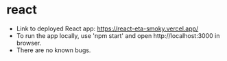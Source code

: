 # react

- Link to deployed React app: https://react-eta-smoky.vercel.app/
- To run the app locally, use 'npm start' and open http://localhost:3000 in browser. 
- There are no known bugs. 